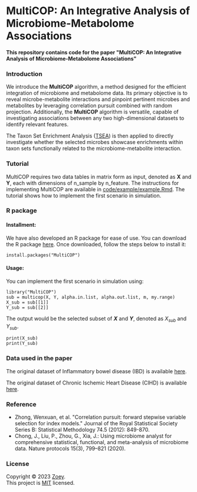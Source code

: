 # MultiCOP: An Integrative Analysis of Microbiome-Metabolome Associations

**This repository contains code for the paper "MultiCOP: An Integrative Analysis of Microbiome-Metabolome Associations"**


### Introduction

We introduce the **MultiCOP** algorithm, a method designed for the efficient integration of microbiome and metabolome data. Its primary objective is to reveal microbe-metabolite interactions and pinpoint pertinent microbes and metabolites by leveraging correlation pursuit combined with random projection. Additionally, the **MultiCOP** algorithm is versatile, capable of investigating associations between any two high-dimensional datasets to identify relevant features. 

The Taxon Set Enrichment Analysis ([TSEA](xxxxxx)) is then applied to directly investigate whether the selected microbes showcase enrichments within taxon sets functionally related to the microbiome-metabolite interaction.


### Tutorial

MultiCOP requires two data tables in matrix form as input, denoted as **X** and **Y**, each with dimensions of n_sample by n_feature. The instructions for implementing MultiCOP are available in [code/example/example.Rmd](https://github.com/zoey114/MultiCOP/blob/main/code/example/example.Rmd). The tutorial shows how to implement the first scenario in simulation.


### R package

#### Installment:
We have also developed an R package for ease of use. You can download the R package [here](xxxxxxxxxxx). Once downloaded, follow the steps below to install it:

```{r}
install.packages("MultiCOP")
```


#### Usage:

You can implement the first scenario in simulation using:

```{r}
library("MultiCOP")
sub = multicop(X, Y, alpha.in.list, alpha.out.list, m, my.range)
X_sub = sub[[1]]
Y_sub = sub[[2]]
```

The output would be the selected subset of **$X$** and **$Y$**, denoted as $X_{sub}$ and $Y_{sub}$.

```{r}
print(X_sub)
print(Y_sub)
```


### Data used in the paper

The original dataset of Inflammatory bowel disease (IBD) is available [here](https://ibdmdb.org/tunnel/public/summary.html).

The original dataset of Chronic Ischemic Heart Disease (CIHD) is available [here](https://www.nature.com/articles/s41591-022-01688-4).


### Reference
  - Zhong, Wenxuan, et al. "Correlation pursuit: forward stepwise variable selection for index models." Journal of the Royal Statistical Society Series B: Statistical Methodology 74.5 (2012): 849-870.
  - Chong, J., Liu, P., Zhou, G., Xia, J.: Using microbiome analyst for comprehensive statistical, functional, and meta-analysis of microbiome data. Nature protocols 15(3), 799–821 (2020).


### License

Copyright © 2023 [Zoey](https://github.com/zoey114). <br />
This project is [MIT](https://github.com/zoey114/MultiCOP/blob/main/LICENSE) licensed.

